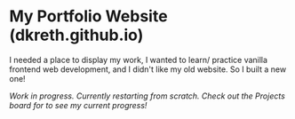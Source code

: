 # My Portfolio Website (dkreth.github.io)
I needed a place to display my work, I wanted to learn/ practice vanilla frontend web development, and I didn't like my old website. 
So I built a new one!

*Work in progress. Currently restarting from scratch. Check out the Projects board for to see my current progress!*
